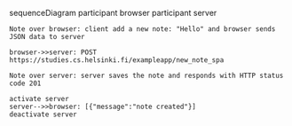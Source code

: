 sequenceDiagram
    participant browser
    participant server

    Note over browser: client add a new note: "Hello" and browser sends JSON data to server

    browser->>server: POST https://studies.cs.helsinki.fi/exampleapp/new_note_spa

    Note over server: server saves the note and responds with HTTP status code 201
    
    activate server
    server-->>browser: [{"message":"note created"}]
    deactivate server
   